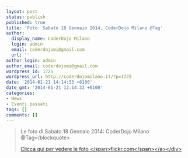 ```yaml
---
layout: post
status: publish
published: true
title: 'Foto: Sabato 18 Gennaio 2014, CoderDojo Milano @Tag'
author:
  display_name: CoderDojo Milano
  login: admin
  email: coderdojomi@gmail.com
  url: ''
author_login: admin
author_email: coderdojomi@gmail.com
wordpress_id: 1725
wordpress_url: http://coderdojomilano.it/?p=1725
date: '2014-01-21 14:14:33 +0100'
date_gmt: '2014-01-21 12:14:33 +0100'
categories:
- News
- Eventi passati
tags: []
comments: []
---
```

<blockquote>Le foto di Sabato 18 Gennaio 2014: CoderDojo Milano @Tag<&#47;blockquote></p>
<div class="flickr"><a href="http:&#47;&#47;www.flickr.com&#47;photos&#47;98942956@N02&#47;sets&#47;72157639985931724" target="_blank"><img alt="" src="http:&#47;&#47;coderdojomilano.it&#47;wp-content&#47;uploads&#47;2014&#47;01&#47;coderdojomi_gennaio.jpg" &#47;><span class="flickrText">Clicca qui per vedere le foto <&#47;span><span class="flickrName">flickr.com<&#47;span><&#47;a><&#47;div></p>
